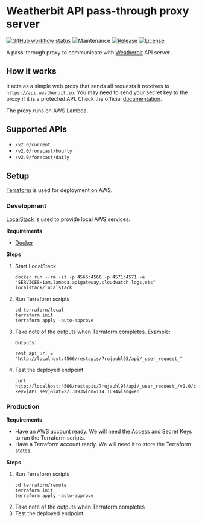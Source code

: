 # Weatherbit API pass-through proxy server

[![GitHub workflow status](https://img.shields.io/github/workflow/status/ayltai/passthrough-proxy-weatherbit/CI?style=flat)](https://github.com/ayltai/passthrough-proxy-weatherbit/actions)
![Maintenance](https://img.shields.io/maintenance/yes/2021)
[![Release](https://img.shields.io/github/release/ayltai/passthrough-proxy-weatherbit.svg?style=flat)](https://github.com/ayltai/passthrough-proxy-weatherbit/releases)
[![License](https://img.shields.io/github/license/ayltai/passthrough-proxy-weatherbit.svg?style=flat)](https://github.com/ayltai/passthrough-proxy-weatherbit/blob/master/LICENSE)

A pass-through proxy to communicate with [Weatherbit](https://www.weatherbit.io) API server.

## How it works

It acts as a simple web proxy that sends all requests it receives to `https://api.weatherbit.io`. You may need to send your secret key to the proxy if it is a protected API. Check the official [documentation](https://www.weatherbit.io/api).

The proxy runs on AWS Lambda.

## Supported APIs

* `/v2.0/current`
* `/v2.0/forecast/hourly`
* `/v2.0/forecast/daily`

## Setup

[Terraform](https://www.terraform.io) is used for deployment on AWS.

### Development

[LocalStack](https://localstack.cloud) is used to provide local AWS services.

**Requirements**

* [Docker](https://www.docker.com)

**Steps**

1. Start LocalStack
   ```shell
   docker run --rm -it -p 4566:4566 -p 4571:4571 -e "SERVICES=iam,lambda,apigateway,cloudwatch,logs,sts" localstack/localstack
   ```
2. Run Terraform scripts
   ```shell
   cd terraform/local
   terraform init
   terraform apply -auto-approve
   ```
3. Take note of the outputs when Terraform completes. Example:
   ```shell
   Outputs:

   rest_api_url = "http://localhost:4566/restapis/7rujauhl95/api/_user_request_"
   ```
4. Test the deployed endpoint
   ```shell
   curl http://localhost:4566/restapis/7rujauhl95/api/_user_request_/v2.0/current?key=[API Key]&lat=22.3193&lon=114.1694&lang=en
   ```

### Production

**Requirements**

* Have an AWS account ready. We will need the Access and Secret Keys to run the Terraform scripts.
* Have a Terraform account ready. We will need it to store the Terraform states.

**Steps**

1. Run Terraform scripts
   ```shell
   cd terraform/remote
   terraform init
   terraform apply -auto-approve
   ```
2. Take note of the outputs when Terraform completes
3. Test the deployed endpoint
